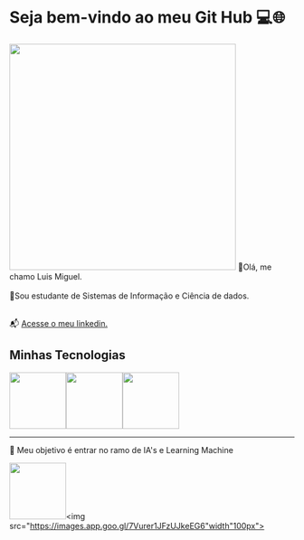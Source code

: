 # Seja bem-vindo ao meu Git Hub 💻🌐
<img src = "https://camo.githubusercontent.com/7de37139d0b4c1ce40865e799b446c0e963a3dd8fb68d239707237c40604fa3d/68747470733a2f2f63646e2e6472696262626c652e636f6d2f75736572732f3733303730332f73637265656e73686f74732f363538313234332f6176656e746f2e676966" width="400px">
🤖Olá, me chamo Luis Miguel.
<br>
<br>
💬Sou estudante de Sistemas de Informação e Ciência de dados.
<br>
<br>

📬 [Acesse o meu linkedin.](https://www.linkedin.com/in/luisponcepinheiro/)

## Minhas Tecnologias 
<img src="https://cdn.jsdelivr.net/gh/devicons/devicon@latest/icons/azuresqldatabase/azuresqldatabase-original.svg" width="100px"><img src="https://cdn.jsdelivr.net/gh/devicons/devicon@latest/icons/python/python-original.svg" width="100px"><img src="https://cdn.jsdelivr.net/gh/devicons/devicon@latest/icons/c/c-original.svg" width="100px">

------
🎯 Meu objetivo é entrar no ramo de IA's e Learning Machine

<img src="https://images.app.goo.gl/WpeV33xSah2La9N99" width="100px" ><img src="https://images.app.goo.gl/7Vurer1JFzUJkeEG6"width"100px">

              

<!--
**luismiguelponce/luismiguelponce** is a ✨ _special_ ✨ repository because its `README.md` (this file) appears on your GitHub profile.

Here are some ideas to get you started:

- 🔭 I’m currently working on ...
- 🌱 I’m currently learning ...
- 👯 I’m looking to collaborate on ...
- 🤔 I’m looking for help with ...
- 💬 Ask me about ...
- 📫 How to reach me: ...
- 😄 Pronouns: ...
- ⚡ Fun fact: ...
-->
